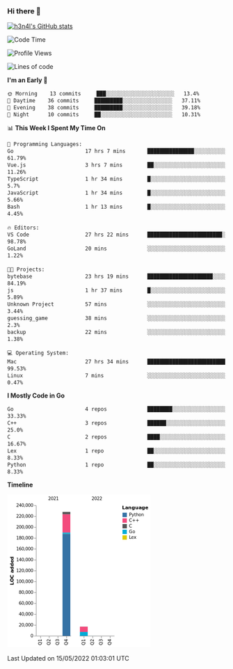 ### Hi there 👋

[![h3n4l's GitHub stats](https://github-readme-stats.vercel.app/api?username=h3n4l&count_private=true&show_icons=true&theme=radical)](https://github.com/h3n4l/github-readme-stats)

<!--START_SECTION:waka-->
![Code Time](http://img.shields.io/badge/Code%20Time-0%20secs-blue)

![Profile Views](http://img.shields.io/badge/Profile%20Views-4-blue)

![Lines of code](https://img.shields.io/badge/From%20Hello%20World%20I%27ve%20Written-245%20Thousand%20lines%20of%20code-blue)

**I'm an Early 🐤** 

```text
🌞 Morning    13 commits     ███░░░░░░░░░░░░░░░░░░░░░░   13.4% 
🌆 Daytime    36 commits     █████████░░░░░░░░░░░░░░░░   37.11% 
🌃 Evening    38 commits     █████████░░░░░░░░░░░░░░░░   39.18% 
🌙 Night      10 commits     ██░░░░░░░░░░░░░░░░░░░░░░░   10.31%

```


📊 **This Week I Spent My Time On** 

```text
💬 Programming Languages: 
Go                       17 hrs 7 mins       ███████████████░░░░░░░░░░   61.79% 
Vue.js                   3 hrs 7 mins        ██░░░░░░░░░░░░░░░░░░░░░░░   11.26% 
TypeScript               1 hr 34 mins        █░░░░░░░░░░░░░░░░░░░░░░░░   5.7% 
JavaScript               1 hr 34 mins        █░░░░░░░░░░░░░░░░░░░░░░░░   5.66% 
Bash                     1 hr 13 mins        █░░░░░░░░░░░░░░░░░░░░░░░░   4.45%

🔥 Editors: 
VS Code                  27 hrs 22 mins      ████████████████████████░   98.78% 
GoLand                   20 mins             ░░░░░░░░░░░░░░░░░░░░░░░░░   1.22%

🐱‍💻 Projects: 
bytebase                 23 hrs 19 mins      █████████████████████░░░░   84.19% 
js                       1 hr 37 mins        █░░░░░░░░░░░░░░░░░░░░░░░░   5.89% 
Unknown Project          57 mins             ░░░░░░░░░░░░░░░░░░░░░░░░░   3.44% 
guessing_game            38 mins             ░░░░░░░░░░░░░░░░░░░░░░░░░   2.3% 
backup                   22 mins             ░░░░░░░░░░░░░░░░░░░░░░░░░   1.38%

💻 Operating System: 
Mac                      27 hrs 34 mins      █████████████████████████   99.53% 
Linux                    7 mins              ░░░░░░░░░░░░░░░░░░░░░░░░░   0.47%

```

**I Mostly Code in Go** 

```text
Go                       4 repos             ████████░░░░░░░░░░░░░░░░░   33.33% 
C++                      3 repos             ██████░░░░░░░░░░░░░░░░░░░   25.0% 
C                        2 repos             ████░░░░░░░░░░░░░░░░░░░░░   16.67% 
Lex                      1 repo              ██░░░░░░░░░░░░░░░░░░░░░░░   8.33% 
Python                   1 repo              ██░░░░░░░░░░░░░░░░░░░░░░░   8.33%

```


**Timeline**

![Chart not found](https://raw.githubusercontent.com/h3n4l/h3n4l/main/charts/bar_graph.png) 


 Last Updated on 15/05/2022 01:03:01 UTC
<!--END_SECTION:waka-->

